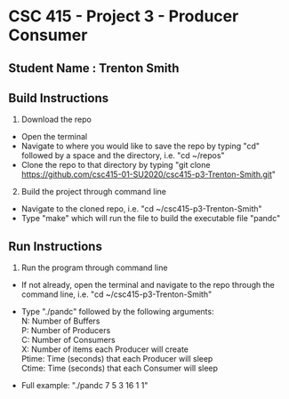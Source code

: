 # CSC 415 - Project 3 - Producer Consumer

## Student Name : Trenton Smith

## Build Instructions

1. Download the repo

- Open the terminal
- Navigate to where you would like to save the repo by typing "cd" followed by a space and the directory, i.e. "cd ~/repos" 
- Clone the repo to that directory by typing "git clone https://github.com/csc415-01-SU2020/csc415-p3-Trenton-Smith.git"

2. Build the project through command line

- Navigate to the cloned repo, i.e. "cd ~/csc415-p3-Trenton-Smith"
- Type "make" which will run the file to build the executable file "pandc"

## Run Instructions

1. Run the program through command line

- If not already, open the terminal and navigate to the repo through the command line, i.e. "cd ~/csc415-p3-Trenton-Smith"
- Type "./pandc" followed by the following arguments:<br>
	N: Number of Buffers<br>
	P: Number of Producers<br>
	C: Number of Consumers<br>
	X: Number of items each Producer will create<br>
	Ptime: Time (seconds) that each Producer will sleep<br>
	Ctime: Time (seconds) that each Consumer will sleep
	
- Full example: "./pandc 7 5 3 16 1 1"
